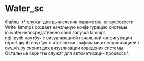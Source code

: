 # Water_sc
Файлы rr* служат для вычисления параметра негауссовости \
Write_lammps создает начальную конфигурацию системы \
in.water непосредственно файл запуска lammps \
ngl.ipynb ноутбук с визуализацией начальной конфигурации \
report.ipynb ноутбук с итоговыми графиками и сеарилизацией \ 
ovv_vis.py скрипт для визуализации поведения системы \
Остальные скрипты служат для автоматизации процесса \
